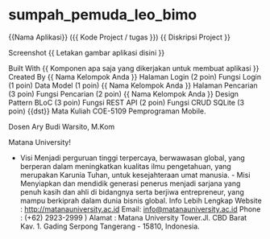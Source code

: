 # sumpah_pemuda_leo_bimo
{{Nama Aplikasi}} ({{ Kode Project / tugas }})
{{ Diskripsi Project }}

Screenshot
{{ Letakan gambar aplikasi disini }}

Built With
{{ Komponen apa saja yang dikerjakan untuk membuat aplikasi }}
Created By
{{ Nama Kelompok Anda }}
Halaman Login (2 poin)
Fungsi Login (1 poin)
Data Model (1 poin)
{{ Nama Kelompok Anda }}
Halaman Pencarian (3 poin)
Fungsi Pencarian (2 poin)
{{ Nama Kelompok Anda }}
Design Pattern BLoC (3 poin)
Fungsi REST API (2 poin)
Fungsi CRUD SQLite (3 poin)
{{dst}}
Mata Kuliah
COE-5109 Pemprograman Mobile.

Dosen
Ary Budi Warsito, M.Kom

Matana University!


- Visi Menjadi perguruan tinggi terpercaya, berwawasan global, yang berperan dalam meningkatkan kualitas ilmu pengetahuan, yang merupakan Karunia Tuhan, untuk kesejahteraan umat manusia. - Misi Menyiapkan dan mendidik generasi penerus menjadi sarjana yang penuh kasih dan ahli di bidangnya serta berjiwa entrepreneur, yang mampu berkiprah dalam dunia bisnis global.
Info Lebih Lengkap
Website : http://matanauniversity.ac.id
Email: info@matanauniversity.ac.id
Phone : (+62) 2923-2999 )
Alamat : Matana University Tower.Jl. CBD Barat Kav. 1. Gading Serpong Tangerang - 15810, Indonesia.

